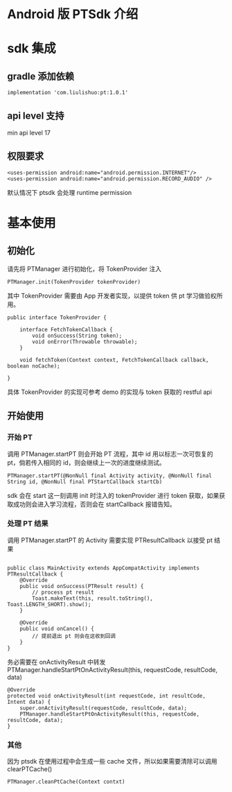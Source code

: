 # Android 版  PTSdk 介绍


# sdk 集成

## gradle 添加依赖

```
implementation 'com.liulishuo:pt:1.0.1'

```

## api level 支持

min api level 17

## 权限要求

```
<uses-permission android:name="android.permission.INTERNET"/>
<uses-permission android:name="android.permission.RECORD_AUDIO" />
```

默认情况下 ptsdk 会处理 runtime permission


# 基本使用

## 初始化

请先将 PTManager 进行初始化，将 TokenProvider 注入
```
PTManager.init(TokenProvider tokenProvider)

```

其中 TokenProvider 需要由 App 开发者实现，以提供 token 供 pt 学习做验权所用。
```
public interface TokenProvider {

	interface FetchTokenCallback {
		void onSuccess(String token);
		void onError(Throwable throwable);
	}

	void fetchToken(Context context, FetchTokenCallback callback, boolean noCache);
	
}

```
具体 TokenProvider 的实现可参考 demo 的实现与 token 获取的 restful api 

## 开始使用

### 开始 PT

调用 PTManager.startPT 则会开始 PT 流程，其中 id 用以标志一次可恢复的 pt，倘若传入相同的 id，则会继续上一次的进度继续测试。
```
PTManager.startPT(@NonNull final Activity activity, @NonNull final String id, @NonNull final PTStartCallback startCb)

```
sdk 会在 start 这一刻调用 init 时注入的 tokenProvider 进行 token 获取，如果获取成功则会进入学习流程，否则会在 startCallback 报错告知。

### 处理 PT 结果

调用 PTManager.startPT 的 Activity 需要实现 PTResultCallback 以接受 pt 结果

```

public class MainActivity extends AppCompatActivity implements PTResultCallback {
    @Override
    public void onSuccess(PTResult result) {
        // process pt result
        Toast.makeText(this, result.toString(), Toast.LENGTH_SHORT).show();
    }
    
    @Override
    public void onCancel() {
        // 提前退出 pt 则会在这收到回调
    }
}
```

务必需要在 onActivityResult 中转发 PTManager.handleStartPtOnActivityResult(this, requestCode, resultCode, data)
```
@Override
protected void onActivityResult(int requestCode, int resultCode, Intent data) {
    super.onActivityResult(requestCode, resultCode, data);
    PTManager.handleStartPtOnActivityResult(this, requestCode, resultCode, data);
}

```

### 其他

因为 ptsdk 在使用过程中会生成一些 cache 文件，所以如果需要清除可以调用 clearPTCache()
```
PTManager.cleanPtCache(Context contxt)
```



